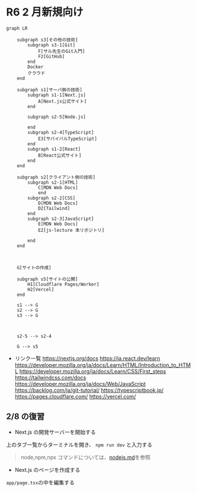 # R6 2 月新規向け

```mermaid
graph LR

    subgraph s3[その他の技術]
        subgraph s3-1[Git]
            F[サル先生のGit入門]
            F2[GitHub]
        end
        Docker
        クラウド
    end

    subgraph s1[サーバ側の技術]
        subgraph s1-1[Next.js]
            A[Next.js公式サイト]
        end

        subgraph s2-5[Node.js]

        end
        subgraph s2-4[TypeScript]
            E3[サバイバルTypeScript]
        end
        subgraph s1-2[React]
            B[React公式サイト]
        end
    end

    subgraph s2[クライアント側の技術]
        subgraph s2-1[HTML]
            C[MDN Web Docs]
            end
        subgraph s2-2[CSS]
            D[MDN Web Docs]
            D2[Tailwind]
        end
        subgraph s2-3[JavaScript]
            E[MDN Web Docs]
            E2[js-lecture 本リポジトリ]

        end
    end



    G[サイトの作成]

    subgraph s5[サイトの公開]
        H1[Cloudflare Pages/Worker]
        H2[Vercel]
    end

    s1 --> G
    s2 --> G
    s3 --> G



    s2-5 --> s2-4

    G --> s5
```

- リンク一覧
  https://nextjs.org/docs
  https://ja.react.dev/learn
  https://developer.mozilla.org/ja/docs/Learn/HTML/Introduction_to_HTML
  https://developer.mozilla.org/ja/docs/Learn/CSS/First_steps
  https://tailwindcss.com/docs
  https://developer.mozilla.org/ja/docs/Web/JavaScript
  https://backlog.com/ja/git-tutorial/
  https://typescriptbook.jp/
  https://pages.cloudflare.com/
  https://vercel.com/

## 2/8 の復習

- Next.js の開発サーバーを開始する

上のタブ一覧からターミナルを開き、
`npm run dev`
と入力する

> node,npm,npx コマンドについては、[nodejs.md](../0.環境構築/nodejs.md)を参照

- Next.js のページを作成する

`app/page.tsx`の中を編集する
